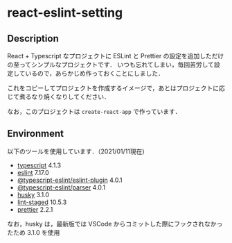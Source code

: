 # react-eslint-setting

## Description

React + Typescript なプロジェクトに ESLint と Prettier の設定を追加しただけの至ってシンプルなプロジェクトです．
いつも忘れてしまい，毎回苦労して設定しているので，あらかじめ作っておくことにしました．

これをコピーしてプロジェクトを作成するイメージで，あとはプロジェクトに応じて煮るなり焼くなりしてください．

なお，このプロジェクトは `create-react-app` で作っています．

## Environment

以下のツールを使用しています．（2021/01/11現在)

- [typescript](https://www.npmjs.com/package/typescript) 4.1.3
- [eslint](https://www.npmjs.com/package/eslint) 7.17.0 
- [@typescript-eslint/eslint-plugin](https://www.npmjs.com/package/@typescript-eslint/eslint-plugin) 4.0.1
- [@typescript-eslint/parser](https://www.npmjs.com/package/@typescript-eslint/parser) 4.0.1
- [husky](https://www.npmjs.com/package/husky) 3.1.0
- [lint-staged](https://www.npmjs.com/package/lint-staged) 10.5.3
- [prettier](https://www.npmjs.com/package/prettier) 2.2.1

なお，husky は，最新版では VSCode からコミットした際にフックされなかったため 3.1.0 を使用



